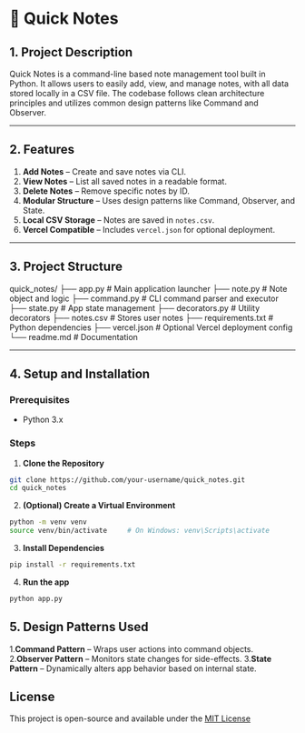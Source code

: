 # 📝 Quick Notes

## 1. Project Description
Quick Notes is a command-line based note management tool built in Python. It allows users to easily add, view, and manage notes, with all data stored locally in a CSV file. The codebase follows clean architecture principles and utilizes common design patterns like Command and Observer.

---

## 2. Features
1. **Add Notes** – Create and save notes via CLI.
2. **View Notes** – List all saved notes in a readable format.
3. **Delete Notes** – Remove specific notes by ID.
4. **Modular Structure** – Uses design patterns like Command, Observer, and State.
5. **Local CSV Storage** – Notes are saved in `notes.csv`.
6. **Vercel Compatible** – Includes `vercel.json` for optional deployment.

---

## 3. Project Structure

quick_notes/
├── app.py # Main application launcher
├── note.py # Note object and logic
├── command.py # CLI command parser and executor
├── state.py # App state management
├── decorators.py # Utility decorators
├── notes.csv # Stores user notes
├── requirements.txt # Python dependencies
├── vercel.json # Optional Vercel deployment config
└── readme.md # Documentation



---

## 4. Setup and Installation

### Prerequisites
- Python 3.x

### Steps

1. **Clone the Repository**
```bash
git clone https://github.com/your-username/quick_notes.git
cd quick_notes
```
2. **(Optional) Create a Virtual Environment**
```bash
python -m venv venv
source venv/bin/activate     # On Windows: venv\Scripts\activate
```
3. **Install Dependencies**
```bash
pip install -r requirements.txt
```
4. **Run the app**
```bash
python app.py
```

## 5. Design Patterns Used

1.**Command Pattern** – Wraps user actions into command objects.
2.**Observer Pattern** – Monitors state changes for side-effects.
3.**State Pattern** – Dynamically alters app behavior based on internal state.

## License
This project is open-source and available under the [MIT License](LICENSE)
